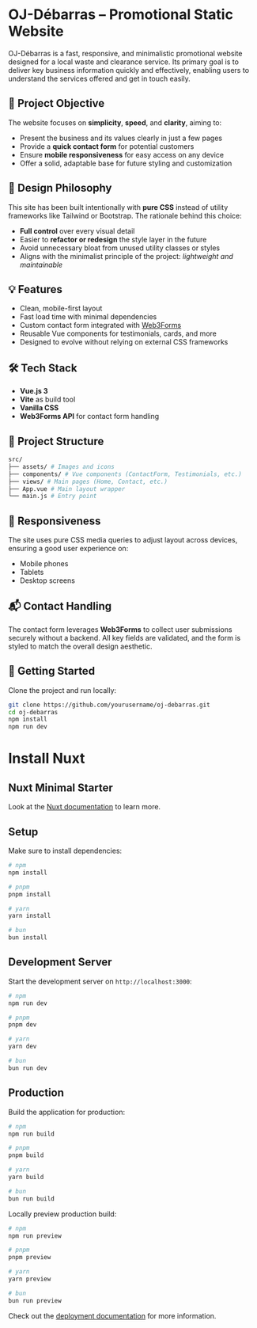 # OJ-Débarras – Promotional Static Website

OJ-Débarras is a fast, responsive, and minimalistic promotional website designed for a local waste and clearance service. Its primary goal is to deliver key business information quickly and effectively, enabling users to understand the services offered and get in touch easily.

## 🧭 Project Objective

The website focuses on **simplicity**, **speed**, and **clarity**, aiming to:

- Present the business and its values clearly in just a few pages
- Provide a **quick contact form** for potential customers
- Ensure **mobile responsiveness** for easy access on any device
- Offer a solid, adaptable base for future styling and customization

## 🎯 Design Philosophy

This site has been built intentionally with **pure CSS** instead of utility frameworks like Tailwind or Bootstrap. The rationale behind this choice:

- **Full control** over every visual detail
- Easier to **refactor or redesign** the style layer in the future
- Avoid unnecessary bloat from unused utility classes or styles
- Aligns with the minimalist principle of the project: *lightweight and maintainable*

## 💡 Features

- Clean, mobile-first layout
- Fast load time with minimal dependencies
- Custom contact form integrated with [Web3Forms](https://web3forms.com/)
- Reusable Vue components for testimonials, cards, and more
- Designed to evolve without relying on external CSS frameworks

## 🛠️ Tech Stack

- **Vue.js 3**
- **Vite** as build tool
- **Vanilla CSS**
- **Web3Forms API** for contact form handling

## 📁 Project Structure
```bash
src/
├── assets/ # Images and icons
├── components/ # Vue components (ContactForm, Testimonials, etc.)
├── views/ # Main pages (Home, Contact, etc.)
├── App.vue # Main layout wrapper
└── main.js # Entry point
```

## 📱 Responsiveness

The site uses pure CSS media queries to adjust layout across devices, ensuring a good user experience on:

- Mobile phones
- Tablets
- Desktop screens

## 📬 Contact Handling

The contact form leverages **Web3Forms** to collect user submissions securely without a backend. All key fields are validated, and the form is styled to match the overall design aesthetic.

## 🚀 Getting Started

Clone the project and run locally:

```bash
git clone https://github.com/yourusername/oj-debarras.git
cd oj-debarras
npm install
npm run dev
```

# Install Nuxt

## Nuxt Minimal Starter

Look at the [Nuxt documentation](https://nuxt.com/docs/getting-started/introduction) to learn more.

## Setup

Make sure to install dependencies:

```bash
# npm
npm install

# pnpm
pnpm install

# yarn
yarn install

# bun
bun install
```

## Development Server

Start the development server on `http://localhost:3000`:

```bash
# npm
npm run dev

# pnpm
pnpm dev

# yarn
yarn dev

# bun
bun run dev
```

## Production

Build the application for production:

```bash
# npm
npm run build

# pnpm
pnpm build

# yarn
yarn build

# bun
bun run build
```

Locally preview production build:

```bash
# npm
npm run preview

# pnpm
pnpm preview

# yarn
yarn preview

# bun
bun run preview
```

Check out the [deployment documentation](https://nuxt.com/docs/getting-started/deployment) for more information.
